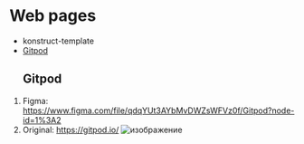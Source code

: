 # Web pages
* konstruct-template
* [Gitpod](#gitpod)  
<a name="gitpod"><h2>Gitpod</h2></a>
1. Figma: https://www.figma.com/file/qdqYUt3AYbMvDWZsWFVz0f/Gitpod?node-id=1%3A2
2. Original: https://gitpod.io/
![изображение](https://user-images.githubusercontent.com/70754856/130118203-b6bd28e8-20cb-4848-a7b9-f806ad38471e.png)

